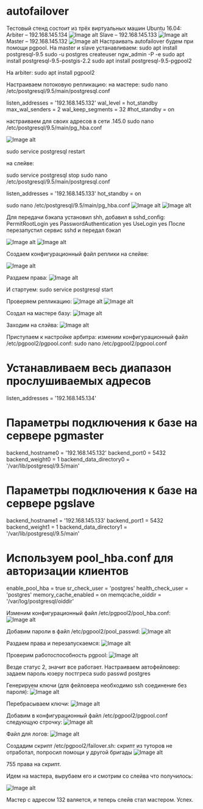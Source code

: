 # autofailover
Тестовый стенд состоит из трёх виртуальных машин Ubuntu 16.04:
Arbiter – 192.168.145.134
![Image alt](https://github.com/VashchenkoA/autofailover/raw/master/images/1.png)
Slave – 192.168.145.133
![Image alt](https://github.com/VashchenkoA/autofailover/raw/master/images/2.png)
Master – 192.168.145.132
![Image alt](https://github.com/VashchenkoA/autofailover/raw/master/images/3.png)
Настраивать autofailover будем при помощи pgpool.
На master и slave устанавливаем:
sudo apt install postgresql-9.5
sudo -u postgres createuser ngw_admin -P -e
sudo apt install postgresql-9.5-postgis-2.2
sudo apt install postgresql-9.5-pgpool2

На arbiter:
sudo apt install pgpool2

Настраиваем потоковую репликацию:
на мастере:
sudo nano /etc/postgresql/9.5/main/postgresql.conf

listen_addresses = '192.168.145.132'
wal_level = hot_standby
max_wal_senders = 2
wal_keep_segments = 32
#hot_standby = on

настраиваем для своих адресов в сети .145.0
sudo nano /etc/postgresql/9.5/main/pg_hba.conf

![Image alt](https://github.com/VashchenkoA/autofailover/raw/master/images/4.png)

sudo service postgresql restart

на слейве:

sudo service postgresql stop
sudo nano /etc/postgresql/9.5/main/postgresql.conf

listen_addresses = '192.168.145.133'
hot_standby = on

sudo nano /etc/postgresql/9.5/main/pg_hba.conf
![Image alt](https://github.com/VashchenkoA/autofailover/raw/master/images/5.png)
![Image alt](https://github.com/VashchenkoA/autofailover/raw/master/images/6.png)

Для передачи бэкапа установил shh, добавил в sshd_config:
PermitRootLogin yes
PasswordAuthentication yes
UseLogin yes
После перезапустил сервис sshd и передал бэкап

![Image alt](https://github.com/VashchenkoA/autofailover/raw/master/images/7.png)
![Image alt](https://github.com/VashchenkoA/autofailover/raw/master/images/8.png)

Создаем конфигурационный файл реплики на слейве:

![Image alt](https://github.com/VashchenkoA/autofailover/raw/master/images/9.png)

Раздаем права:
![Image alt](https://github.com/VashchenkoA/autofailover/raw/master/images/10.png)

И стартуем:
sudo service postgresql start

Проверяем репликацию:
![Image alt](https://github.com/VashchenkoA/autofailover/raw/master/images/11.png)
![Image alt](https://github.com/VashchenkoA/autofailover/raw/master/images/12.png)

Создал на мастере базу:
![Image alt](https://github.com/VashchenkoA/autofailover/raw/master/images/13.png)

Заходим на слэйва:
![Image alt](https://github.com/VashchenkoA/autofailover/raw/master/images/14.png)

Приступаем к настройке арбитра:
изменим конфигурационный файл /etc/pgpool2/pgpool.conf:
sudo nano /etc/pgpool2/pgpool.conf

# Устанавливаем весь диапазон прослушиваемых адресов
listen_addresses = '192.168.145.134'
# Параметры подключения к базе на сервере pgmaster
backend_hostname0 = '192.168.145.132'
backend_port0 = 5432
backend_weight0 = 1
backend_data_directory0 = '/var/lib/postgresql/9.5/main'

# Параметры подключения к базе на сервере pgslave
backend_hostname1 = '192.168.145.133'
backend_port1 = 5432
backend_weight1 = 1
backend_data_directory1 = '/var/lib/postgresql/9.5/main'

# Используем pool_hba.conf для авторизации клиентов
enable_pool_hba = true
sr_check_user = 'postgres'
health_check_user = 'postgres'
memory_cache_enabled = on
memqcache_oiddir = '/var/log/postgresql/oiddir'

Изменим конфигурационный файл /etc/pgpool2/pool_hba.conf:
![Image alt](https://github.com/VashchenkoA/autofailover/raw/master/images/16.png)

Добавим пароли в файл /etc/pgpool2/pool_passwd:
![Image alt](https://github.com/VashchenkoA/autofailover/raw/master/images/17.png)

Раздаем права и перезапускаемся:
![Image alt](https://github.com/VashchenkoA/autofailover/raw/master/images/18.png)

Проверим работоспособность pgpool:
![Image alt](https://github.com/VashchenkoA/autofailover/raw/master/images/19.png)

Везде статус 2, значит все работает.
Настраиваем автофейловер:
задаем пароль юзеру постгреса
sudo passwd postgres

Генерируем ключи (для фейловера необходимо ssh соединение без пароля):
![Image alt](https://github.com/VashchenkoA/autofailover/raw/master/images/20.png)

Перебрасываем ключи:
![Image alt](https://github.com/VashchenkoA/autofailover/raw/master/images/21.png)

Добавим в конфигурационный файл /etc/pgpool2/pgpool.conf следующую строчку:
![Image alt](https://github.com/VashchenkoA/autofailover/raw/master/images/22.png)

Файл для логов:
![Image alt](https://github.com/VashchenkoA/autofailover/raw/master/images/23.png)

Создадим скрипт /etc/pgpool2/failover.sh:
скрипт из туторов не отработал, попросил помощи у другой бригады
![Image alt](https://github.com/VashchenkoA/autofailover/raw/master/images/24.png)

755 права на скрипт.

Идем на мастера, вырубаем его и смотрим со слейва что получилось:

![Image alt](https://github.com/VashchenkoA/autofailover/raw/master/images/25.png)

Мастер с адресом 132 валяется, и теперь слейв стал мастером. Успех.
